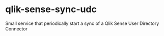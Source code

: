 # qlik-sense-sync-udc
Small service that periodically start a sync of a Qlik Sense User Directory Connector 
